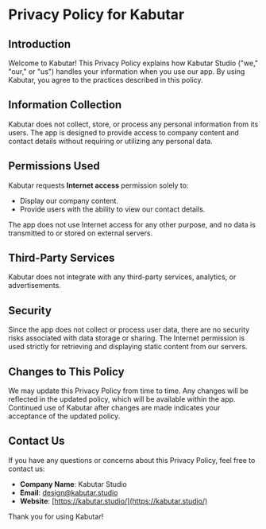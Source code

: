 # Privacy Policy for Kabutar

## Introduction
Welcome to Kabutar! This Privacy Policy explains how Kabutar Studio ("we," "our," or "us") handles your information when you use our app. By using Kabutar, you agree to the practices described in this policy.

## Information Collection
Kabutar does not collect, store, or process any personal information from its users. The app is designed to provide access to company content and contact details without requiring or utilizing any personal data.

## Permissions Used
Kabutar requests **Internet access** permission solely to:
- Display our company content.
- Provide users with the ability to view our contact details.

The app does not use Internet access for any other purpose, and no data is transmitted to or stored on external servers.

## Third-Party Services
Kabutar does not integrate with any third-party services, analytics, or advertisements.

## Security
Since the app does not collect or process user data, there are no security risks associated with data storage or sharing. The Internet permission is used strictly for retrieving and displaying static content from our servers.

## Changes to This Policy
We may update this Privacy Policy from time to time. Any changes will be reflected in the updated policy, which will be available within the app. Continued use of Kabutar after changes are made indicates your acceptance of the updated policy.

## Contact Us
If you have any questions or concerns about this Privacy Policy, feel free to contact us:
- **Company Name**: Kabutar Studio
- **Email**: [design@kabutar.studio](design@kabutar.studio)
- **Website**: [https://kabutar.studio/](https://kabutar.studio/)

Thank you for using Kabutar!

